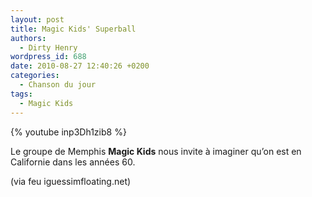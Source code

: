 ```yaml
---
layout: post
title: Magic Kids' Superball
authors:
  - Dirty Henry
wordpress_id: 688
date: 2010-08-27 12:40:26 +0200
categories:
  - Chanson du jour
tags:
  - Magic Kids
---
```


{% youtube inp3Dh1zib8 %}

Le groupe de Memphis **Magic Kids** nous invite à imaginer qu’on est en
Californie dans les années 60.

(via feu iguessimfloating.net)
